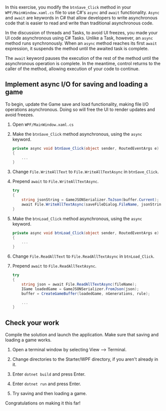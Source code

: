 In this exercise, you modify the `btnSave_Click` method in your `WPF/MainWindow.xaml.cs` file to use C#'s `async` and `await` functionality. `Async` and `await` are keywords in C# that allow developers to write asynchronous code that is easier to read and write than traditional asynchronous code.

In the discussion of threads and Tasks, to avoid UI freezes, you made your UI code asynchronous using C# Tasks. Unlike a Task, however, an `async` method runs synchronously. When an `async` method reaches its first `await` expression, it suspends the method until the awaited task is complete.

The `await` keyword pauses the execution of the rest of the method until the asynchronous operation is complete. In the meantime, control returns to the caller of the method, allowing execution of your code to continue.

## Implement async I/O for saving and loading a game

To begin, update the Game save and load functionality, making file I/O operations asynchronous. Doing so will free the UI to render updates and avoid freezes.

1. Open `WPF/MainWindow.xaml.cs`

1. Make the `btnSave_Click` method asynchronous, using the `async` keyword.

    ```csharp
    private async void btnSave_Click(object sender, RoutedEventArgs e)
    {
        ...
    }
    ```

1. Change `File.WriteAllText` to `File.WriteAllTextAsync` in `btnSave_Click`.

1. Prepend `await` to `File.WriteAllTextAsync`.

    ```csharp
    try
    {
        string jsonString = GameJSONSerializer.ToJson(buffer.Current);
        await File.WriteAllTextAsync(saveFileDialog.FileName, jsonString);
    }
    ```

1. Make the `btnLoad_Click` method asynchronous, using the `async` keyword.

    ```csharp
    private async void btnLoad_Click(object sender, RoutedEventArgs e)
    {
        ...
    }
    ```

1. Change `File.ReadAllText` to `File.ReadAllTextAsync` in `btnLoad_Click`.

1. Prepend `await` to `File.ReadAllTextAsync`.

    ```csharp
    try
    {
        string json = await File.ReadAllTextAsync(fileName);
        IGame loadedGame = GameJSONSerializer.FromJson(json);
        buffer = CreateGameBuffer(loadedGame, nGenerations, rule);

        ...
    }
    ```

## Check your work

Compile the solution and launch the application. Make sure that saving and loading a game works.

1. Open a terminal window by selecting View --> Terminal.

1. Change directories to the Starter/WPF directory, if you aren't already in it.

1. Enter `dotnet build` and press Enter.

1. Enter `dotnet run` and press Enter.

1. Try saving and then loading a game.

Congratulations on making it this far!